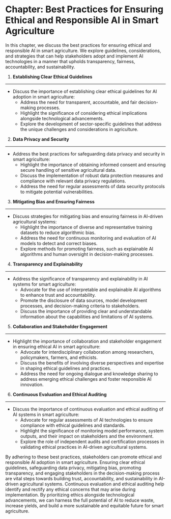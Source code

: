 Chapter: Best Practices for Ensuring Ethical and Responsible AI in Smart Agriculture
====================================================================================

In this chapter, we discuss the best practices for ensuring ethical and responsible AI in smart agriculture. We explore guidelines, considerations, and strategies that can help stakeholders adopt and implement AI technologies in a manner that upholds transparency, fairness, accountability, and sustainability.

1. **Establishing Clear Ethical Guidelines**
--------------------------------------------

* Discuss the importance of establishing clear ethical guidelines for AI adoption in smart agriculture:
  * Address the need for transparent, accountable, and fair decision-making processes.
  * Highlight the significance of considering ethical implications alongside technological advancements.
  * Explore the development of sector-specific guidelines that address the unique challenges and considerations in agriculture.

2. **Data Privacy and Security**
--------------------------------

* Address the best practices for safeguarding data privacy and security in smart agriculture:
  * Highlight the importance of obtaining informed consent and ensuring secure handling of sensitive agricultural data.
  * Discuss the implementation of robust data protection measures and compliance with relevant data privacy regulations.
  * Address the need for regular assessments of data security protocols to mitigate potential vulnerabilities.

3. **Mitigating Bias and Ensuring Fairness**
--------------------------------------------

* Discuss strategies for mitigating bias and ensuring fairness in AI-driven agricultural systems:
  * Highlight the importance of diverse and representative training datasets to reduce algorithmic bias.
  * Address the need for continuous monitoring and evaluation of AI models to detect and correct biases.
  * Explore methods for promoting fairness, such as explainable AI algorithms and human oversight in decision-making processes.

4. **Transparency and Explainability**
--------------------------------------

* Address the significance of transparency and explainability in AI systems for smart agriculture:
  * Advocate for the use of interpretable and explainable AI algorithms to enhance trust and accountability.
  * Promote the disclosure of data sources, model development processes, and decision-making criteria to stakeholders.
  * Discuss the importance of providing clear and understandable information about the capabilities and limitations of AI systems.

5. **Collaboration and Stakeholder Engagement**
-----------------------------------------------

* Highlight the importance of collaboration and stakeholder engagement in ensuring ethical AI in smart agriculture:
  * Advocate for interdisciplinary collaboration among researchers, policymakers, farmers, and ethicists.
  * Discuss the benefits of involving diverse perspectives and expertise in shaping ethical guidelines and practices.
  * Address the need for ongoing dialogue and knowledge sharing to address emerging ethical challenges and foster responsible AI innovation.

6. **Continuous Evaluation and Ethical Auditing**
-------------------------------------------------

* Discuss the importance of continuous evaluation and ethical auditing of AI systems in smart agriculture:
  * Advocate for regular assessments of AI technologies to ensure compliance with ethical guidelines and standards.
  * Highlight the significance of monitoring model performance, system outputs, and their impact on stakeholders and the environment.
  * Explore the role of independent audits and certification processes in validating ethical practices in AI-driven agricultural systems.

By adhering to these best practices, stakeholders can promote ethical and responsible AI adoption in smart agriculture. Ensuring clear ethical guidelines, safeguarding data privacy, mitigating bias, promoting transparency, and engaging stakeholders in the decision-making process are vital steps towards building trust, accountability, and sustainability in AI-driven agricultural systems. Continuous evaluation and ethical auditing help identify and rectify any ethical concerns that may arise during implementation. By prioritizing ethics alongside technological advancements, we can harness the full potential of AI to reduce waste, increase yields, and build a more sustainable and equitable future for smart agriculture.
